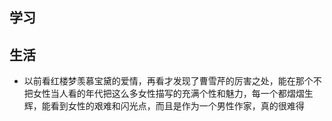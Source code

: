 ## 学习


## 生活
- 以前看红楼梦羡慕宝黛的爱情，再看才发现了曹雪芹的厉害之处，能在那个不把女性当人看的年代把这么多女性描写的充满个性和魅力，每一个都熠熠生辉，能看到女性的艰难和闪光点，而且是作为一个男性作家，真的很难得
